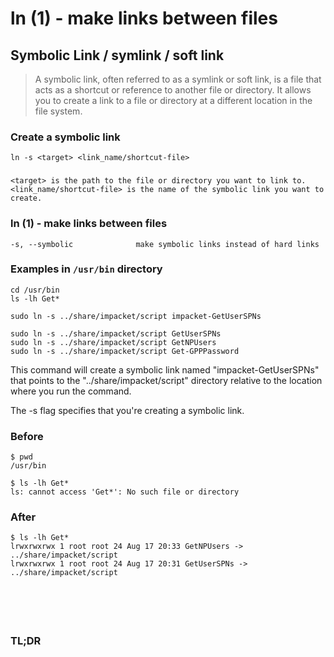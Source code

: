 # ln (1) - make links between files
## Symbolic Link / symlink / soft link

> A symbolic link, often referred to as a symlink or soft link, is a file that acts as a shortcut or reference to another file or directory. It allows you to create a link to a file or directory at a different location in the file system. 

### Create a symbolic link
```
ln -s <target> <link_name/shortcut-file>
```

### 
```
<target> is the path to the file or directory you want to link to.
<link_name/shortcut-file> is the name of the symbolic link you want to create.
```

### ln (1) - make links between files
```
-s, --symbolic              make symbolic links instead of hard links
```

### Examples in `/usr/bin` directory
```
cd /usr/bin
ls -lh Get*

sudo ln -s ../share/impacket/script impacket-GetUserSPNs

sudo ln -s ../share/impacket/script GetUserSPNs
sudo ln -s ../share/impacket/script GetNPUsers
sudo ln -s ../share/impacket/script Get-GPPPassword
```

This command will create a symbolic link named "impacket-GetUserSPNs" that points to the "../share/impacket/script" directory relative to the location where you run the command.

The -s flag specifies that you're creating a symbolic link.

### Before
```
$ pwd
/usr/bin

$ ls -lh Get*                                               
ls: cannot access 'Get*': No such file or directory
```

### After
```
$ ls -lh Get*
lrwxrwxrwx 1 root root 24 Aug 17 20:33 GetNPUsers -> ../share/impacket/script
lrwxrwxrwx 1 root root 24 Aug 17 20:31 GetUserSPNs -> ../share/impacket/script
```


### 
```

```

### 
```

```

### 
```

```

### TL;DR
```

```